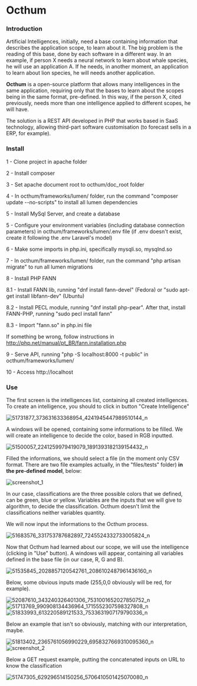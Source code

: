 Octhum
============

### Introduction

Artificial Intelligences, initially, need a base containing information that describes the application scope, to learn about it. The big problem is the reading of this base, done by each software in a different way. In an example, if person X needs a neural network to learn about whale species, he will use an application A. If he needs, in another moment, an application to learn about lion species, he will needs another application. 

**Octhum** is a open-source platform that allows many intelligences in the same application, requiring only that the bases to learn about the scopes being in the same format, pre-defined. In this way, if the person X, cited previously, needs more than one intelligence applied to different scopes, he will have.

The solution is a REST API developed in PHP that works based in SaaS technology, allowing third-part software customisation (to forecast sells in a ERP, for example).

### Install

1 - Clone project in apache folder

2 - Install composer

3 - Set apache document root to octhum/doc_root folder

4 - In octhum/frameworks/lumen/ folder, run the command "composer update --no-scripts" to install all lumen dependencies 

5 - Install MySql Server, and create a database

5 - Configure your environment variables (including database connection parameters) in octhum/frameworks/lumen/.env file (if .env doesn't exist, create it following the .env Laravel's model)

6 - Make some imports in php.ini, specifically mysqli.so, mysqlnd.so

7 - In octhum/frameworks/lumen/ folder, run the command "php artisan migrate" to run all lumen migrations

8 - Install PHP FANN

8.1 - Install FANN lib, running "dnf install fann-devel" (Fedora) or "sudo apt-get install libfann-dev" (Ubuntu)

8.2 - Install PECL module, running "dnf install php-pear". After that, install FANN-PHP, running "sudo pecl install fann"

8.3 - Import "fann.so" in php.ini file

If something be wrong, follow instructions in http://php.net/manual/pt_BR/fann.installation.php

9 - Serve API, running "php -S localhost:8000 -t public" in octhum/frameworks/lumen/

10 - Access http://localhost

### Use

The first screen is the intelligences list, containing all created intelligences. To create an intelligence, you should to click in button "Create Intelligence"

![51731877_373631633368954_4241945447989510144_n](https://user-images.githubusercontent.com/16262664/52524390-8c700400-2c83-11e9-9769-a52fadec1194.png)

A windows will be opened, containing some informations to be filled. We will create an intelligence to decide the color, based in RGB inputted.

![51500057_2241259979419079_1891393182139154432_n](https://user-images.githubusercontent.com/16262664/52524426-03a59800-2c84-11e9-9514-366357d89fde.png)

Filled the informations, we should select a file (in the moment only CSV format. There are two file examples actually, in the "files/tests" folder) **in the pre-defined model**, below:

![screenshot_1](https://user-images.githubusercontent.com/16262664/52524456-54b58c00-2c84-11e9-8498-6bffcd13e1cc.png)

In our case, classifications are the three possible colors that we defined, can be green, blue or yellow. Variables are the inputs that we will give to algorithm, to decide the classification. Octhum doesn't limit the classifications neither variables quantity.

We will now input the informations to the Octhum process.

![51683576_331753787682897_7245524332733005824_n](https://user-images.githubusercontent.com/16262664/52524550-487dfe80-2c85-11e9-8a1d-dd8f8bb1e961.png)

Now that Octhum had learned about our scope, we will use the intelligence (clicking in "Use" button). A windows will appear, containing all variables defined in the base file (in our case, R, G and B). 

![51535845_2028857120542761_2086102487961436160_n](https://user-images.githubusercontent.com/16262664/52524580-9b57b600-2c85-11e9-8c31-476fe410db21.png)

Below, some obvious inputs made (255,0,0 obviously will be red, for example).

![52087610_343240326401306_7531001652027850752_n](https://user-images.githubusercontent.com/16262664/52524612-f2f62180-2c85-11e9-9d08-2189962e4caf.png)
![51713769_990908134436964_1715552307598327808_n](https://user-images.githubusercontent.com/16262664/52524614-f2f62180-2c85-11e9-898b-c61b6c23c9ef.png)
![51833993_613220589121533_7533631907179790336_n](https://user-images.githubusercontent.com/16262664/52524615-f2f62180-2c85-11e9-9848-4ab02f0fc915.png)

Below an example that isn't so obviously, matching with our interpretation, maybe.

![51813402_2365761056990229_6958327669310095360_n](https://user-images.githubusercontent.com/16262664/52524650-7b74c200-2c86-11e9-9011-6227dc5891f3.png)
![screenshot_2](https://user-images.githubusercontent.com/16262664/52524651-7b74c200-2c86-11e9-8af0-dec6c4d51dc4.png)

Below a GET request example, putting the concatenated inputs on URL to know the classification

![51747305_629296514150256_5706410501425070080_n](https://user-images.githubusercontent.com/16262664/52525035-be389900-2c8a-11e9-958c-3d7377aaf279.png)
